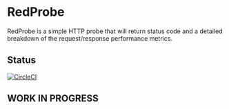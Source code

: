 # RedProbe
RedProbe is a simple HTTP probe that will return status code and a detailed breakdown of the request/response
performance metrics.

## Status
[![CircleCI](https://circleci.com/gh/theirish81/redProbe/tree/circleci-project-setup.svg?style=svg)](https://circleci.com/gh/theirish81/redProbe/tree/circleci-project-setup)

## WORK IN PROGRESS